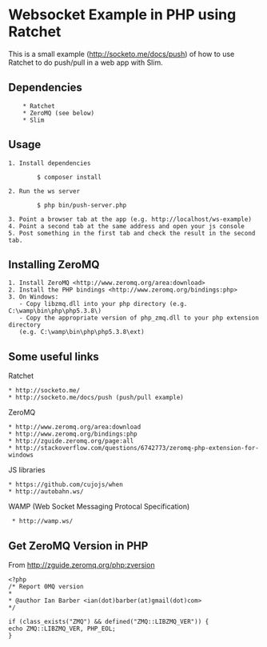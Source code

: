 Websocket Example in PHP using Ratchet
======================================

This is a small example (<http://socketo.me/docs/push>) of how to use Ratchet
to do push/pull in a web app with Slim.  

Dependencies
------------
		* Ratchet
		* ZeroMQ (see below)
		* Slim

Usage
----- 

	1. Install dependencies
	
			$ composer install

	2. Run the ws server

			$ php bin/push-server.php

	3. Point a browser tab at the app (e.g. http://localhost/ws-example)
	4. Point a second tab at the same address and open your js console
	5. Post something in the first tab and check the result in the second tab. 

Installing ZeroMQ
-----------------

    1. Install ZeroMQ <http://www.zeromq.org/area:download>
    2. Install the PHP bindings <http://www.zeromq.org/bindings:php>
    3. On Windows: 
       - Copy libzmq.dll into your php directory (e.g. C:\wamp\bin\php\php5.3.8\)
       - Copy the appropriate version of php_zmq.dll to your php extension directory 
       (e.g. C:\wamp\bin\php\php5.3.8\ext)

Some useful links 
-----------------

Ratchet

    * http://socketo.me/
    * http://socketo.me/docs/push (push/pull example)

ZeroMQ

    * http://www.zeromq.org/area:download
    * http://www.zeromq.org/bindings:php
    * http://zguide.zeromq.org/page:all
    * http://stackoverflow.com/questions/6742773/zeromq-php-extension-for-windows
 
JS libraries

    * https://github.com/cujojs/when
    * http://autobahn.ws/

WAMP  (Web Socket Messaging Protocal Specification)

     * http://wamp.ws/

Get ZeroMQ Version in PHP
--------------------------

From http://zguide.zeromq.org/php:zversion

	<?php
	/* Report 0MQ version
	*
	* @author Ian Barber <ian(dot)barber(at)gmail(dot)com>
	*/

	if (class_exists("ZMQ") && defined("ZMQ::LIBZMQ_VER")) {
	echo ZMQ::LIBZMQ_VER, PHP_EOL;
	}
